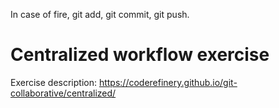 In case of fire, git add, git commit, git push.

# Centralized workflow exercise

Exercise description: https://coderefinery.github.io/git-collaborative/centralized/
